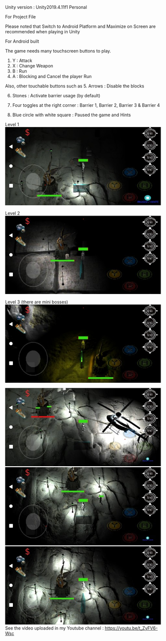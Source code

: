 Unity version : Unity2019.4.11f1 Personal <DX11>

For Project File

Please noted that Switch to Android Platform and Maximize on Screen are recommended when playing in Unity   

For Android built

The game needs many touchscreen buttons to play. 
1. Y	: Attack
2. X	: Change Weapon
3. B	: Run
4. A 	: Blocking and Cancel the player Run

Also, other touchable buttons such as
5. Arrows 				: Disable the blocks

6. Stones  				: Activate barrier usage (by default)

7. Four toggles at the right corner	: Barrier  1, Barrier 2, Barrier 3 & Barrier 4

8. Blue circle with white square		: Paused the game and Hints

Level 1
![alt text](https://github.com/engantung/UNITY/blob/main/AngelDefense%20(Mobile)/level01.png?raw=true)

Level 2
![alt text](https://github.com/engantung/UNITY/blob/main/AngelDefense%20(Mobile)/level02.png?raw=true)

Level 3 (there are mini bosses)
![alt text](https://github.com/engantung/UNITY/blob/main/AngelDefense%20(Mobile)/level03.png?raw=true)

![alt text](https://github.com/engantung/UNITY/blob/main/AngelDefense%20(Mobile)/picture1.jpeg?raw=true)
![alt text](https://github.com/engantung/UNITY/blob/main/AngelDefense%20(Mobile)/picture2.jpeg?raw=true)
![alt text](https://github.com/engantung/UNITY/blob/main/AngelDefense%20(Mobile)/picture3.jpeg?raw=true)
      See the video uploaded in my Youtube channel : https://youtu.be/t_ZyFV6-Wsc
